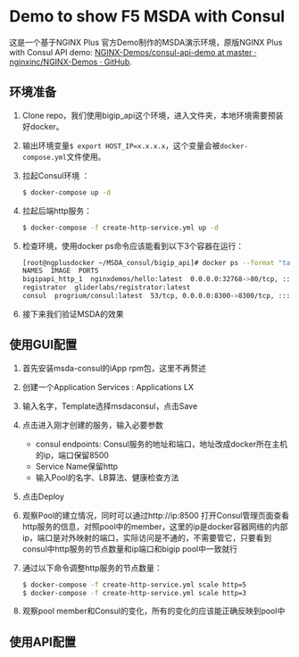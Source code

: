 # Demo to show F5 MSDA with Consul

这是一个基于NGINX Plus 官方Demo制作的MSDA演示环境，原版NGINX Plus with Consul API demo: [NGINX-Demos/consul-api-demo at master · nginxinc/NGINX-Demos · GitHub](https://github.com/nginxinc/NGINX-Demos/tree/master/consul-api-demo). 

## 环境准备

1. Clone repo，我们使用bigip_api这个环境，进入文件夹，本地环境需要预装好docker。

2. 输出环境变量`$ export HOST_IP=x.x.x.x`，这个变量会被`docker-compose.yml`文件使用。

3. 拉起Consul环境 ：
   
   ```bash
   $ docker-compose up -d
   ```

4. 拉起后端http服务：
   
   ```bash
   $ docker-compose -f create-http-service.yml up -d
   ```

5. 检查环境，使用docker ps命令应该能看到以下3个容器在运行：
   
   ```bash
   [root@ngplusdocker ~/MSDA_consul/bigip_api]# docker ps --format "table  {{.Names}}  {{.Image}}  {{.Ports}}"
   NAMES  IMAGE  PORTS
   bigipapi_http_1  nginxdemos/hello:latest  0.0.0.0:32768->80/tcp, :::32768->80/tcp
   registrator  gliderlabs/registrator:latest  
   consul  progrium/consul:latest  53/tcp, 0.0.0.0:8300->8300/tcp, :::8300->8300/tcp, 0.0.0.0:8400->8400/tcp, :::8400->8400/tcp, 8301-8302/ tcp, 0.0.0.0:8500->8500/tcp, :::8500->8500/tcp, 8301-8302/udp, 0.0.0.0:8600->53/udp, :::8600->53/udp
   ```

6. 接下来我们验证MSDA的效果

## 使用GUI配置

1. 首先安装msda-consul的iApp rpm包，这里不再赘述

2. 创建一个Application Services : Applications LX

3. 输入名字，Template选择msdaconsul，点击Save

4. 点击进入刚才创建的服务，输入必要参数
   
   - consul endpoints: Consul服务的地址和端口，地址改成docker所在主机的ip，端口保留8500
   - Service Name保留http
   - 输入Pool的名字、LB算法、健康检查方法

5. 点击Deploy

6. 观察Pool的建立情况，同时可以通过http://ip:8500 打开Consul管理页面查看http服务的信息，对照pool中的member，这里的ip是docker容器网络的内部ip，端口是对外映射的端口，实际访问是不通的，不需要管它，只要看到consul中http服务的节点数量和ip端口和bigip pool中一致就行

7. 通过以下命令调整http服务的节点数量：
   
   ```bash
   $ docker-compose -f create-http-service.yml scale http=5
   $ docker-compose -f create-http-service.yml scale http=3
   ```
   
 8. 观察pool member和Consul的变化，所有的变化的应该能正确反映到pool中
 
 ## 使用API配置
